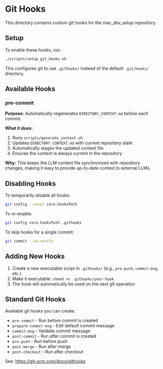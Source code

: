 # Git Hooks

This directory contains custom git hooks for the mac_dev_setup repository.

## Setup

To enable these hooks, run:

```bash
./scripts/setup_git_hooks.sh
```

This configures git to use `.githooks/` instead of the default `.git/hooks/` directory.

## Available Hooks

### pre-commit

**Purpose:** Automatically regenerates `DIRECTORY_CONTEXT.md` before each commit.

**What it does:**
1. Runs `scripts/generate_context.sh`
2. Updates `DIRECTORY_CONTEXT.md` with current repository state
3. Automatically stages the updated context file
4. Ensures the context is always current in the repository

**Why:** This keeps the LLM context file synchronized with repository changes, making it easy to provide up-to-date context to external LLMs.

## Disabling Hooks

To temporarily disable all hooks:
```bash
git config --unset core.hooksPath
```

To re-enable:
```bash
git config core.hooksPath .githooks
```

To skip hooks for a single commit:
```bash
git commit --no-verify
```

## Adding New Hooks

1. Create a new executable script in `.githooks/` (e.g., `pre-push`, `commit-msg`, etc.)
2. Make it executable: `chmod +x .githooks/your-hook`
3. The hook will automatically be used on the next git operation

## Standard Git Hooks

Available git hooks you can create:
- `pre-commit` - Run before commit is created
- `prepare-commit-msg` - Edit default commit message
- `commit-msg` - Validate commit message
- `post-commit` - Run after commit is created
- `pre-push` - Run before push
- `post-merge` - Run after merge
- `post-checkout` - Run after checkout

See: https://git-scm.com/docs/githooks
